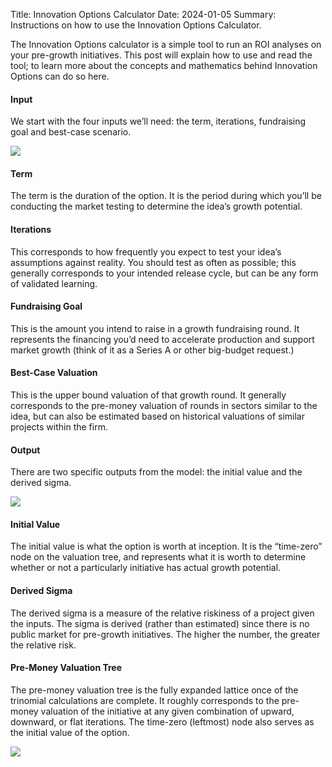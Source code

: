 Title: Innovation Options Calculator
Date: 2024-01-05
Summary: Instructions on how to use the Innovation Options Calculator.

The Innovation Options calculator is a simple tool to run an ROI analyses on your pre-growth initiatives. This post will explain how to use and read the tool; to learn more about the concepts and mathematics behind Innovation Options can do so here.

#### Input

We start with the four inputs we’ll need: the term, iterations, fundraising goal and best-case scenario.

![](https://innovation-options.s3.us-west-1.amazonaws.com/img/1*vTLroRAySy6e1Ycaw6bInw.png)

#### Term

The term is the duration of the option. It is the period during which you’ll be conducting the market testing to determine the idea’s growth potential.

#### Iterations

This corresponds to how frequently you expect to test your idea’s assumptions against reality. You should test as often as possible; this generally corresponds to your intended release cycle, but can be any form of validated learning.

#### Fundraising Goal

This is the amount you intend to raise in a growth fundraising round. It represents the financing you’d need to accelerate production and support market growth (think of it as a Series A or other big-budget request.)

#### Best-Case Valuation

This is the upper bound valuation of that growth round. It generally corresponds to the pre-money valuation of rounds in sectors similar to the idea, but can also be estimated based on historical valuations of similar projects within the firm.

#### Output

There are two specific outputs from the model: the initial value and the derived sigma.

![](https://innovation-options.s3.us-west-1.amazonaws.com/img/1*OHWYVaLcsdzKqsaeOuMS7g.png)

#### Initial Value

The initial value is what the option is worth at inception. It is the “time-zero” node on the valuation tree, and represents what it is worth to determine whether or not a particularly initiative has actual growth potential.

#### Derived Sigma

The derived sigma is a measure of the relative riskiness of a project given the inputs. The sigma is derived (rather than estimated) since there is no public market for pre-growth initiatives. The higher the number, the greater the relative risk.

#### Pre-Money Valuation Tree

The pre-money valuation tree is the fully expanded lattice once of the trinomial calculations are complete. It roughly corresponds to the pre-money valuation of the initiative at any given combination of upward, downward, or flat iterations. The time-zero (leftmost) node also serves as the initial value of the option.

![](https://innovation-options.s3.us-west-1.amazonaws.com/img/1*0covEOBA4eJgxIzds1UvdA.png)